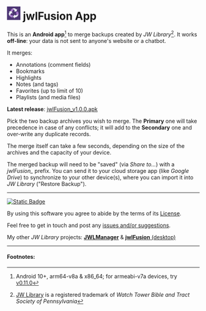 # <img src="docs/res/jwlFusion.png" width=35> jwlFusion App

This is an **Android app**[^1] to merge backups created by *JW Library*[^2]. It works **off-line**: your data is not sent to anyone's website or a chatbot.

It merges:
- Annotations (comment fields)
- Bookmarks
- Highlights
- Notes (and tags)
- Favorites (up to limit of 10)
- Playlists (and media files)

**Latest release**: [jwlFusion_v1.0.0.apk](https://github.com/erykjj/jwlFusion-app/releases/download/v1.0.0/jwlFusion_v1.0.0.apk)

Pick the two backup archives you wish to merge. The **Primary** one will take precedence in case of any conflicts; it will add to the **Secondary** one and over-write any duplicate records.

The merge itself can take a few seconds, depending on the size of the archives and the capacity of your device.

The merged backup will need to be "saved" (via *Share to…*) with a *jwlFusion_* prefix. You can send it to your cloud storage app (like *Google Drive*) to synchronize to your other device(s), where you can import it into *JW Library* ("Restore Backup").

____
[![Static Badge](https://img.shields.io/badge/releases-orange?style=plastic&logo=rss&logoColor=orange&color=black)](https://github.com/erykjj/jwlFusion-app/releases.atom)

By using this software you agree to abide by the terms of its [License](https://github.com/erykjj/jwlFusion-app#License-1-ov-file).

Feel free to get in touch and post any [issues and/or suggestions](https://github.com/erykjj/jwlFusion-app/issues).

My other *JW Library* projects: [**JWLManager**](https://github.com/erykjj/jwlmanager) & [**jwlFusion** (desktop)](https://github.com/erykjj/jwlFusion)

____
#### Footnotes:
[^1]: Android 10+, arm64-v8a & x86_64; for armeabi-v7a devices, try [v0.11.0](https://github.com/erykjj/jwlFusion-app/releases/download/v0.11.0/jwlFusion_v0.11.0.apk) 

[^2]: [JW Library](https://www.jw.org/en/online-help/jw-library/) is a registered trademark of *Watch Tower Bible and Tract Society of Pennsylvania*
